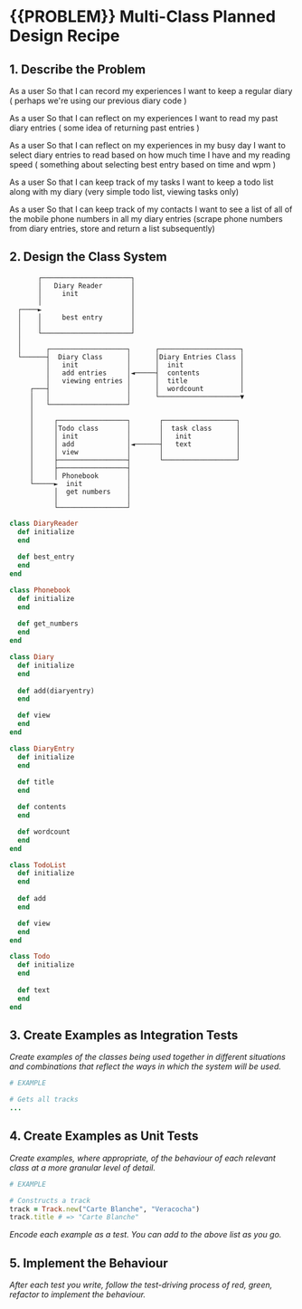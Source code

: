 # {{PROBLEM}} Multi-Class Planned Design Recipe

## 1. Describe the Problem

As a user
So that I can record my experiences
I want to keep a regular diary
 ( perhaps we're using our previous diary code )

As a user
So that I can reflect on my experiences
I want to read my past diary entries
 ( some idea of returning past entries )

As a user
So that I can reflect on my experiences in my busy day
I want to select diary entries to read based on how much time I have and my reading speed
 ( something about selecting best entry based on time and wpm )

As a user
So that I can keep track of my tasks
I want to keep a todo list along with my diary
 (very simple todo list, viewing tasks only)

As a user
So that I can keep track of my contacts
I want to see a list of all of the mobile phone numbers in all my diary entries
 (scrape phone numbers from diary entries, store and return a list subsequently)


## 2. Design the Class System

           ┌──────────────────────┐
           │   Diary Reader       │
           │     init             │
           │                      │
      ┌────►                      │
      │    │     best entry       │
      │    │                      │
      │    └──────────────────────┘
      │
      │      ┌───────────────────┐      ┌────────────────────┐
      └──────┤  Diary Class      │      │Diary Entries Class │
             │   init            │      │  init              │
             │   add entries     │◄─────┤  contents          │
             │   viewing entries │      │  title             │
         ┌───┤                   │      │  wordcount         │
         │   │                   │      └────────────────────▼
         │   └───────────────────┘
         │
         │     ┌─────────────────┐       ┌──────────────────┐
         │     │Todo class       │       │  task class      │
         │     │ init            │       │   init           │
         │     │ add             │◄──────┤   text           │
         │     │ view            │       │                  │
         │     ├─────────────────┤       └──────────────────┘
         │     ├─────────────────┤
         │     │ Phonebook       │
         └─────►  init           │
               │  get numbers    │
               │                 │
               └─────────────────┘


```ruby
class DiaryReader 
  def initialize
  end 
  
  def best_entry
  end 
end

class Phonebook 
  def initialize
  end 
  
  def get_numbers
  end 
end

class Diary
  def initialize
  end 
  
  def add(diaryentry)
  end 

  def view
  end
end

class DiaryEntry
  def initialize
  end 
  
  def title
  end 

  def contents
  end

  def wordcount
  end
end

class TodoList
  def initialize
  end 
  
  def add
  end 

  def view
  end
end

class Todo
  def initialize
  end 
  
  def text
  end 
end

```

## 3. Create Examples as Integration Tests

_Create examples of the classes being used together in different situations and
combinations that reflect the ways in which the system will be used._

```ruby
# EXAMPLE

# Gets all tracks
...
```

## 4. Create Examples as Unit Tests

_Create examples, where appropriate, of the behaviour of each relevant class at
a more granular level of detail._

```ruby
# EXAMPLE

# Constructs a track
track = Track.new("Carte Blanche", "Veracocha")
track.title # => "Carte Blanche"
```

_Encode each example as a test. You can add to the above list as you go._

## 5. Implement the Behaviour

_After each test you write, follow the test-driving process of red, green,
refactor to implement the behaviour._


